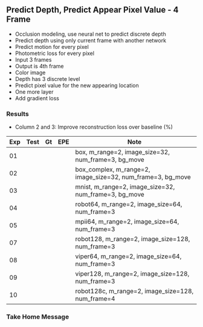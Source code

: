 ## Predict Depth, Predict Appear Pixel Value - 4 Frame 

- Occlusion modeling, use neural net to predict discrete depth 
- Predict depth using only current frame with another network
- Predict motion for every pixel
- Photometric loss for every pixel
- Input 3 frames
- Output is 4th frame
- Color image
- Depth has 3 discrete level
- Predict pixel value for the new appearing location
- One more layer
- Add gradient loss

### Results

- Column 2 and 3: Improve reconstruction loss over baseline (%) 

| Exp  | Test | Gt   | EPE  | Note |
| ---- | ---- | ---- | ---- | ---- | 
| 01   |  |  |  | box, m_range=2, image_size=32, num_frame=3, bg_move |
| 02   |  |  |  | box_complex, m_range=2, image_size=32, num_frame=3, bg_move |
| 03   |  |  |  | mnist, m_range=2, image_size=32, num_frame=3, bg_move |
| 04   |  |  |  | robot64, m_range=2, image_size=64, num_frame=3 |
| 05   |  |  |  | mpii64, m_range=2, image_size=64, num_frame=3 |
| 07   |  |  |  | robot128, m_range=2, image_size=128, num_frame=3 |
| 08   |  |  |  | viper64, m_range=2, image_size=64, num_frame=3 |
| 09   |  |  |  | viper128, m_range=2, image_size=128, num_frame=3 |
| 10   |  |  |  | robot128c, m_range=2, image_size=128, num_frame=4 |

### Take Home Message

